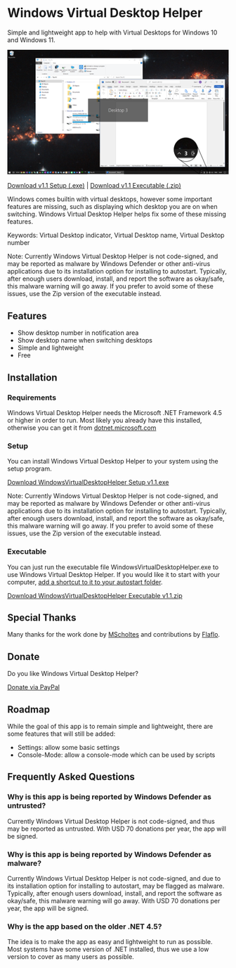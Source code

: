 # Windows Virtual Desktop Helper

Simple and lightweight app to help with Virtual Desktops for Windows 10 and Windows 11.

![Screenshot](Images/WindowsVirtualDeskopHelper%20Screenshot.png)

[Download v1.1 Setup (.exe)](https://github.com/dankrusi/WindowsVirtualDesktopHelper/releases/download/v1.1/WindowsVirtualDesktopHelper.Setup.v1.1.exe) | 
[Download v1.1 Executable (.zip)](https://github.com/dankrusi/WindowsVirtualDesktopHelper/releases/download/v1.1/WindowsVirtualDesktopHelper.Executable.v1.1.zip)

Windows comes builtin with virtual desktops, however some important features are missing, such
as displaying which desktop you are on when switching. Windows Virtual Desktop Helper helps
fix some of these missing features.

Keywords: Virtual Desktop indicator, Virtual Desktop name, Virtual Desktop number

Note: Currently Windows Virtual Desktop Helper is not code-signed, and may be reported as malware by Windows
Defender or other anti-virus applications due to its installation option for installing to autostart. Typically, after enough users download, install, and report
the software as okay/safe, this malware warning will go away. If you prefer to avoid some of these issues, use the Zip version of the executable instead.

## Features

* Show desktop number in notification area
* Show desktop name when switching desktops
* Simple and lightweight
* Free


## Installation

### Requirements

Windows Virtual Desktop Helper needs the Microsoft .NET Framework 4.5 or higher in order to run. Most likely you already have this installed, otherwise you can get it from [dotnet.microsoft.com](https://dotnet.microsoft.com/en-us/download/dotnet-framework)

### Setup

You can install Windows Virtual Desktop Helper to your system using the setup program.

[Download WindowsVirtualDesktopHelper Setup v1.1.exe](https://github.com/dankrusi/WindowsVirtualDesktopHelper/releases/download/v1.1/WindowsVirtualDesktopHelper.Setup.v1.1.exe)

Note: Currently Windows Virtual Desktop Helper is not code-signed, and may be reported as malware by Windows
Defender or other anti-virus applications due to its installation option for installing to autostart. Typically, after enough users download, install, and report
the software as okay/safe, this malware warning will go away. If you prefer to avoid some of these issues, use the Zip version of the executable instead.

### Executable

You can just run the executable file WindowsVirtualDesktopHelper.exe to use Windows Virtual Desktop Helper.
If you would like it to start with your computer, [add a shortcut to it to your autostart folder](https://support.microsoft.com/en-us/windows/add-an-app-to-run-automatically-at-startup-in-windows-10-150da165-dcd9-7230-517b-cf3c295d89dd).

[Download WindowsVirtualDesktopHelper Executable v1.1.zip](https://github.com/dankrusi/WindowsVirtualDesktopHelper/releases/download/v1.1/WindowsVirtualDesktopHelper.Executable.v1.1.zip)


## Special Thanks

Many thanks for the work done by [MScholtes](https://github.com/MScholtes) and contributions by [Flaflo](https://github.com/Flaflo).


## Donate

Do you like Windows Virtual Desktop Helper? 

[Donate via PayPal](https://www.paypal.com/donate/?hosted_button_id=BG5FYMAHFG9V6)


## Roadmap

While the goal of this app is to remain simple and lightweight, there are some features that will still be added:

* Settings: allow some basic settings
* Console-Mode: allow a console-mode which can be used by scripts


## Frequently Asked Questions

### Why is this app is being reported by Windows Defender as untrusted?

Currently Windows Virtual Desktop Helper is not code-signed, and thus may be reported as untrusted. With USD 70 donations per year, the app will be signed.

### Why is this app is being reported by Windows Defender as malware?

Currently Windows Virtual Desktop Helper is not code-signed, and due to its installation option for installing to autostart, may be flagged as malware. Typically, after enough users download, install, and report
the software as okay/safe, this malware warning will go away. With USD 70 donations per year, the app will be signed.

### Why is the app based on the older .NET 4.5?

The idea is to make the app as easy and lightweight to run as possible. Most systems have some version of .NET installed, thus we use a low version to cover as many users as possible. 
